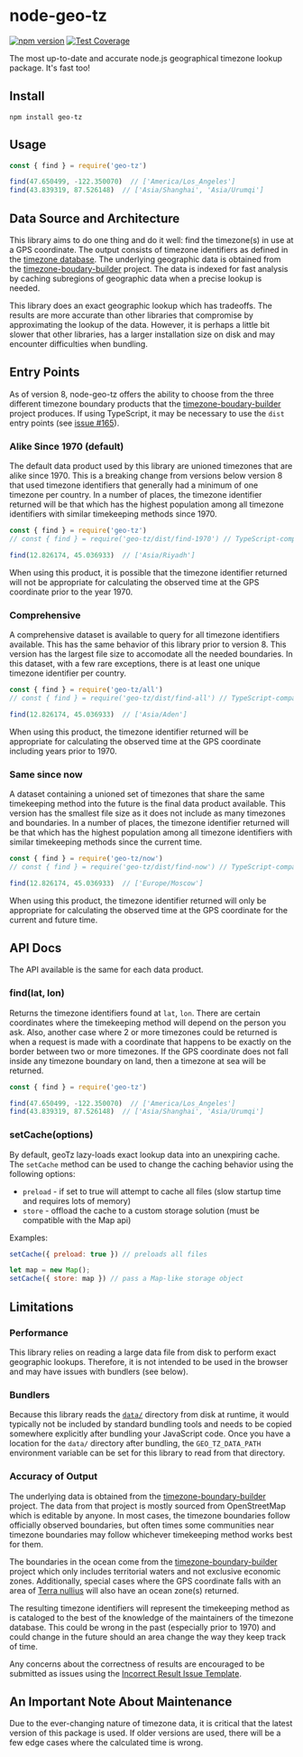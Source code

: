 # node-geo-tz
[![npm version](https://badge.fury.io/js/geo-tz.svg)](http://badge.fury.io/js/geo-tz) [![Test Coverage](https://img.shields.io/codecov/c/github/evansiroky/node-geo-tz.svg)](https://codecov.io/github/evansiroky/node-geo-tz)

The most up-to-date and accurate node.js geographical timezone lookup package.  It's fast too!

## Install

`npm install geo-tz`

## Usage

```js
const { find } = require('geo-tz')

find(47.650499, -122.350070)  // ['America/Los_Angeles']
find(43.839319, 87.526148)  // ['Asia/Shanghai', 'Asia/Urumqi']
```

## Data Source and Architecture

This library aims to do one thing and do it well: find the timezone(s) in use at a GPS coordinate. The output consists of timezone identifiers as defined in the [timezone database](https://www.iana.org/time-zones). The underlying geographic data is obtained from the [timezone-boudary-builder](https://github.com/evansiroky/timezone-boundary-builder) project. The data is indexed for fast analysis by caching subregions of geographic data when a precise lookup is needed.

This library does an exact geographic lookup which has tradeoffs. The results are more accurate than other libraries that compromise by approximating the lookup of the data. However, it is perhaps a little bit slower that other libraries, has a larger installation size on disk and may encounter difficulties when bundling.

## Entry Points

As of version 8, node-geo-tz offers the ability to choose from the three different timezone boundary products that the [timezone-boudary-builder](https://github.com/evansiroky/timezone-boundary-builder) project produces. If using TypeScript, it may be necessary to use the `dist` entry points (see [issue #165](https://github.com/evansiroky/node-geo-tz/issues/165)).

### Alike Since 1970 (default)

The default data product used by this library are unioned timezones that are alike since 1970. This is a breaking change from versions below version 8 that used timezone identifiers that generally had a minimum of one timezone per country. In a number of places, the timezone identifier returned will be that which has the highest population among all timezone identifiers with similar timekeeping methods since 1970.

```js
const { find } = require('geo-tz')
// const { find } = require('geo-tz/dist/find-1970') // TypeScript-compatible import

find(12.826174, 45.036933)  // ['Asia/Riyadh']
```

When using this product, it is possible that the timezone identifier returned will not be appropriate for calculating the observed time at the GPS coordinate prior to the year 1970.

### Comprehensive

A comprehensive dataset is available to query for all timezone identifiers available. This has the same behavior of this library prior to version 8. This version has the largest file size to accomodate all the needed boundaries. In this dataset, with a few rare exceptions, there is at least one unique timezone identifier per country.

```js
const { find } = require('geo-tz/all')
// const { find } = require('geo-tz/dist/find-all') // TypeScript-compatible import

find(12.826174, 45.036933)  // ['Asia/Aden']
```

When using this product, the timezone identifier returned will be appropriate for calculating the observed time at the GPS coordinate including years prior to 1970.

### Same since now

A dataset containing a unioned set of timezones that share the same timekeeping method into the future is the final data product available. This version has the smallest file size as it does not include as many timezones and boundaries. In a number of places, the timezone identifier returned will be that which has the highest population among all timezone identifiers with similar timekeeping methods since the current time.

```js
const { find } = require('geo-tz/now')
// const { find } = require('geo-tz/dist/find-now') // TypeScript-compatible import

find(12.826174, 45.036933)  // ['Europe/Moscow']
```

When using this product, the timezone identifier returned will only be appropriate for calculating the observed time at the GPS coordinate for the current and future time.

## API Docs

The API available is the same for each data product.

### find(lat, lon)

Returns the timezone identifiers found at `lat`, `lon`. There are certain coordinates where the timekeeping method will depend on the person you ask. Also, another case where 2 or more timezones could be returned is when a request is made with a coordinate that happens to be exactly on the border between two or more timezones. If the GPS coordinate does not fall inside any timezone boundary on land, then a timezone at sea will be returned.

```js
const { find } = require('geo-tz')

find(47.650499, -122.350070)  // ['America/Los_Angeles']
find(43.839319, 87.526148)  // ['Asia/Shanghai', 'Asia/Urumqi']
```

### setCache(options)

By default, geoTz lazy-loads exact lookup data into an unexpiring cache. The `setCache` method can be used to change the caching behavior using the following options:

* `preload` - if set to true will attempt to cache all files (slow startup time and requires lots of memory)
* `store` - offload the cache to a custom storage solution (must be compatible with the Map api)

Examples:

```js
setCache({ preload: true }) // preloads all files

let map = new Map();
setCache({ store: map }) // pass a Map-like storage object
```

## Limitations

### Performance

This library relies on reading a large data file from disk to perform exact geographic lookups. Therefore, it is not intended to be used in the browser and may have issues with bundlers (see below).

### Bundlers

Because this library reads the [`data/`](/data/) directory from disk at runtime, it would typically not be included by standard bundling tools and needs to be copied somewhere explicitly after bundling your JavaScript code. Once you have a location for the `data/` directory after bundling, the `GEO_TZ_DATA_PATH` environment variable can be set for this library to read from that directory.

### Accuracy of Output

The underlying data is obtained from the [timezone-boundary-builder](https://github.com/evansiroky/timezone-boundary-builder) project. The data from that project is mostly sourced from OpenStreetMap which is editable by anyone. In most cases, the timezone boundaries follow officially observed boundaries, but often times some communities near timezone boundaries may follow whichever timekeeping method works best for them.

The boundaries in the ocean come from the [timezone-boundary-builder](https://github.com/evansiroky/timezone-boundary-builder) project which only includes territorial waters and not exclusive economic zones. Additionally, special cases where the GPS coordinate falls with an area of [Terra nullius](https://en.wikipedia.org/wiki/Terra_nullius) will also have an ocean zone(s) returned.

The resulting timezone identifiers will represent the timekeeping method as is cataloged to the best of the knowledge of the maintainers of the timezone database. This could be wrong in the past (especially prior to 1970) and could change in the future should an area change the way they keep track of time.

Any concerns about the correctness of results are encouraged to be submitted as issues using the [Incorrect Result Issue Template](https://github.com/evansiroky/node-geo-tz/issues/new?assignees=&labels=&projects=&template=incorrect-result.md&title=Incorrect%20Result%3A+). 

## An Important Note About Maintenance

Due to the ever-changing nature of timezone data, it is critical that the latest version of this package is used.  If older versions are used, there will be a few edge cases where the calculated time is wrong.
